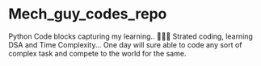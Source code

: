 # Mech_guy_codes_repo
Python Code blocks capturing my learning..
🎉🐱‍👓 Strated coding, learning DSA and Time Complexity...
One day will sure able to code any sort of complex task and compete to the world for the same.
